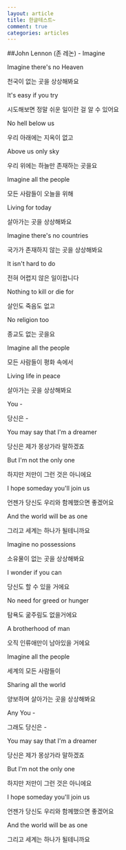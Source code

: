 ```yaml
---
layout: article
title: 한글테스트~
comment: true
categories: articles
---
```


##John Lennon (존 레논) - Imagine

Imagine there's no Heaven

천국이 없는 곳을 상상해봐요

It's easy if you try

시도해보면 정말 쉬운 일이란 걸 알 수 있어요

No hell below us

우리 아래에는 지옥이 없고

Above us only sky

우리 위에는 하늘만 존재하는 곳을요

Imagine all the people

모든 사람들이 오늘을 위해

Living for today

살아가는 곳을 상상해봐요

Imagine there's no countries

국가가 존재하지 않는 곳을 상상해봐요

It isn't hard to do

전혀 어렵지 않은 일이랍니다

Nothing to kill or die for

살인도 죽음도 없고

No religion too

종교도 없는 곳을요

Imagine all the people

모든 사람들이 평화 속에서

Living life in peace

살아가는 곳을 상상해봐요

You -

당신은 -

You may say that I'm a dreamer

당신은 제가 몽상가라 말하겠죠

But I'm not the only one

하지만 저만이 그런 것은 아니에요

I hope someday you'll join us

언젠가 당신도 우리와 함께했으면 좋겠어요

And the world will be as one

그리고 세계는 하나가 될테니까요

Imagine no possessions

소유물이 없는 곳을 상상해봐요

I wonder if you can

당신도 할 수 있을 거에요

No need for greed or hunger

탐욕도 굶주림도 없을거에요

A brotherhood of man

오직 인류애만이 남아있을 거에요

Imagine all the people

세계의 모든 사람들이 

Sharing all the world

양보하며 살아가는 곳을 상상해봐요

Any You -

그래도 당신은 -


You may say that I'm a dreamer

당신은 제가 몽상가라 말하겠죠

But I'm not the only one

하지만 저만이 그런 것은 아니에요

I hope someday you'll join us

언젠가 당신도 우리와 함께했으면 좋겠어요

And the world will be as one

그리고 세계는 하나가 될테니까요
